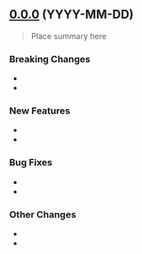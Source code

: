 ## [0.0.0](link-to-changelog-here) (YYYY-MM-DD)
> Place summary here

### Breaking Changes
* 
* 

### New Features
* 
* 

### Bug Fixes
* 
* 

### Other Changes
* 
* 
